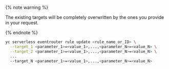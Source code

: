 {% note warning %}

The existing targets will be completely overwritten by the ones you provide in your request.

{% endnote %}

```bash
yc serverless eventrouter rule update <rule_name_or_ID> \
  --target_1 <parameter_1>=<value_1>,...,<parameter_N>=<value_N> \
  --target_2 <parameter_1>=<value_1>,...,<parameter_N>=<value_N> \
  ...
  --target_N <parameter_1>=<value_1>,...,<parameter_N>=<value_N>
```